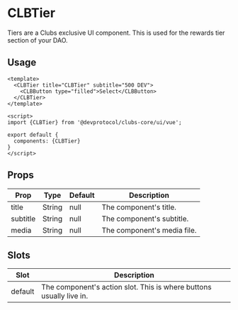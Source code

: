 # CLBTier
Tiers are a Clubs exclusive UI component. This is used for the rewards tier section of your DAO.

## Usage
```vue
<template>
  <CLBTier title="CLBTier" subtitle="500 DEV">
    <CLBButton type="filled">Select</CLBButton>
  </CLBTier>
</template>

<script>
import {CLBTier} from '@devprotocol/clubs-core/ui/vue';

export default {
  components: {CLBTier}
}
</script>
```

## Props
| Prop     | Type    | Default | Description                 |
|----------|---------|---------|-----------------------------|
| title    | String  | null    | The component's title.      |
| subtitle | String  | null    | The component's subtitle.   |
| media    | String  | null    | The component's media file. |

## Slots
| Slot    | Description                                                         |
|---------|---------------------------------------------------------------------|
| default | The component's action slot. This is where buttons usually live in. |
